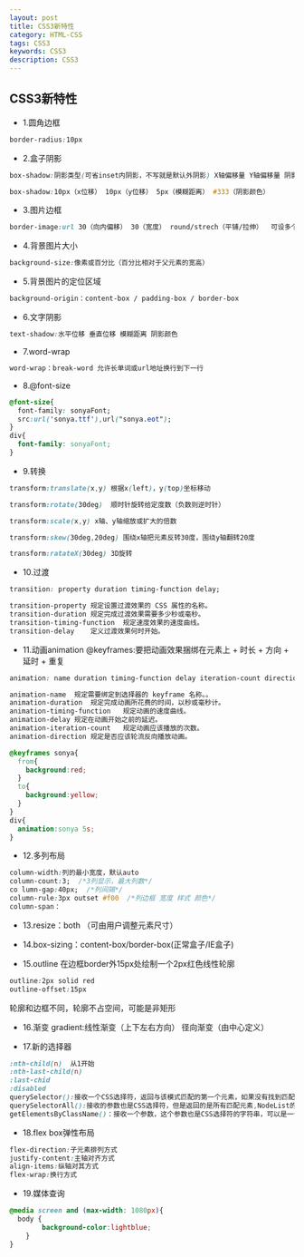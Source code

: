 ```yaml
---
layout: post
title: CSS3新特性
category: HTML-CSS
tags: CSS3
keywords: CSS3
description: CSS3
---
```


## CSS3新特性

- 1.圆角边框
```css
border-radius:10px
```

- 2.盒子阴影
```css
box-shadow:阴影类型(可省inset内阴影，不写就是默认外阴影) X轴偏移量 Y轴偏移量 阴影模糊半径 阴影扩展半径（可省，写可充当边框） 阴影颜色

box-shadow:10px（x位移） 10px（y位移） 5px（模糊距离） #333（阴影颜色）
```

- 3.图片边框
```css
border-image:url 30（向内偏移） 30（宽度） round/strech（平铺/拉伸）  可设多个背景图url
```

- 4.背景图片大小
```css
background-size:像素或百分比（百分比相对于父元素的宽高）
```

- 5.背景图片的定位区域
```css
background-origin：content-box / padding-box / border-box
```

- 6.文字阴影
```css
text-shadow:水平位移 垂直位移 模糊距离 阴影颜色
```

- 7.word-wrap
```css
word-wrap：break-word 允许长单词或url地址换行到下一行
```

- 8.@font-size
```css
@font-size{
  font-family: sonyaFont;
  src:url('sonya.ttf'),url("sonya.eot");
}
div{
  font-family: sonyaFont;
}
```

- 9.转换
```css
transform:translate(x,y) 根据x(left)，y(top)坐标移动

transform:rotate(30deg)  顺时针旋转给定度数（负数则逆时针）

transform:scale(x,y) x轴、y轴缩放或扩大的倍数

transform:skew(30deg,20deg) 围绕x轴把元素反转30度，围绕y轴翻转20度

transform:ratateX(30deg) 3D旋转
```

- 10.过渡
```css
transition: property duration timing-function delay;

transition-property 规定设置过渡效果的 CSS 属性的名称。
transition-duration	规定完成过渡效果需要多少秒或毫秒。
transition-timing-function	规定速度效果的速度曲线。
transition-delay	定义过渡效果何时开始。
```

- 11.动画animation
@keyframes:要把动画效果捆绑在元素上 + 时长 + 方向 + 延时 + 重复
```css
animation: name duration timing-function delay iteration-count direction;

animation-name	规定需要绑定到选择器的 keyframe 名称。。
animation-duration	规定完成动画所花费的时间，以秒或毫秒计。
animation-timing-function	规定动画的速度曲线。
animation-delay	规定在动画开始之前的延迟。
animation-iteration-count	规定动画应该播放的次数。
animation-direction	规定是否应该轮流反向播放动画。

@keyframes sonya{
  from{
    background:red;
  }
  to{
    background:yellow;
  }
}
div{
  animation:sonya 5s;
}
```

- 12.多列布局
```css
column-width:列的最小宽度，默认auto
column-count:3;  /*3列显示，最大列数*/
co lumn-gap:40px;  /*列间隔*/
column-rule:3px outset #f00  /*列边框 宽度 样式 颜色*/
column-span：
```

- 13.resize：both （可由用户调整元素尺寸）

- 14.box-sizing：content-box/border-box(正常盒子/IE盒子)

- 15.outline
在边框border外15px处绘制一个2px红色线性轮廓
```css
outline:2px solid red
outline-offset:15px
```
轮廓和边框不同，轮廓不占空间，可能是非矩形

- 16.渐变
gradient:线性渐变（上下左右方向） 径向渐变（由中心定义）

- 17.新的选择器
```css
:nth-child(n)  从1开始
:nth-last-child(n)
:last-chid
:disabled
querySelector():接收一个CSS选择符，返回与该模式匹配的第一个元素，如果没有找到匹配的元素，返回null。
querySelectorAll():接收的参数也是CSS选择符，但是返回的是所有匹配元素,NodeList的实例,不会进行动态查询
getElementsByClassName()：接收一个参数，这个参数也是CSS选择符的字符串，可以是一个也可以是多个。
```

- 18.flex box弹性布局
```css
flex-direction:子元素排列方式
justify-content:主轴对齐方式
align-items:纵轴对其方式
flex-wrap:换行方式
```

- 19.媒体查询
```css
@media screen and (max-width: 1080px){
  body {
        background-color:lightblue;
    }
}
```

